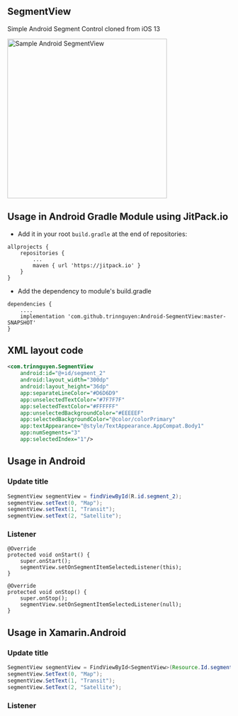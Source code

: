 ## SegmentView
Simple Android Segment Control cloned from iOS 13

<img src="https://raw.githubusercontent.com/trinnguyen/Android-SegmentView/master/segment_view_sample.jpg" alt="Sample Android SegmentView" width="360"/>

## Usage in Android Gradle Module using JitPack.io
- Add it in your root `build.gradle` at the end of repositories:
```
allprojects {
    repositories {
        ...
        maven { url 'https://jitpack.io' }
    }
}
```

- Add the dependency to module's build.gradle
```
dependencies {
    ....
    implementation 'com.github.trinnguyen:Android-SegmentView:master-SNAPSHOT'
}
```

## XML layout code
```xml
<com.trinnguyen.SegmentView
    android:id="@+id/segment_2"
    android:layout_width="300dp"
    android:layout_height="36dp"
    app:separateLineColor="#D6D6D9"
    app:unselectedTextColor="#7F7F7F"
    app:selectedTextColor="#FFFFFF"
    app:unselectedBackgroundColor="#EEEEEF"
    app:selectedBackgroundColor="@color/colorPrimary"
    app:textAppearance="@style/TextAppearance.AppCompat.Body1"
    app:numSegments="3"
    app:selectedIndex="1"/>
```

## Usage in Android

### Update title
```java
SegmentView segmentView = findViewById(R.id.segment_2);
segmentView.setText(0, "Map");
segmentView.setText(1, "Transit");
segmentView.setText(2, "Satellite");
```

### Listener
```
@Override
protected void onStart() {
    super.onStart();
    segmentView.setOnSegmentItemSelectedListener(this);
}

@Override
protected void onStop() {
    super.onStop();
    segmentView.setOnSegmentItemSelectedListener(null);
}
```

## Usage in Xamarin.Android

### Update title
```java
SegmentView segmentView = FindViewById<SegmentView>(Resource.Id.segment_2);
segmentView.SetText(0, "Map");
segmentView.SetText(1, "Transit");
segmentView.SetText(2, "Satellite");
```

### Listener
